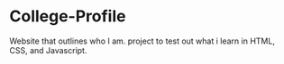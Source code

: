# College-Profile
Website that outlines who I am. project to test out what i learn in HTML, CSS, and Javascript.
